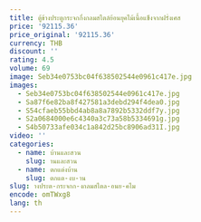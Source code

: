```yaml
---
title: ตู้ข้างประตูกระจกกึ่งกลมสไตล์ย้อนยุคไม้เนื้อแข็งจากฝรั่งเศส
price: '92115.36'
price_original: '92115.36'
currency: THB
discount: ''
rating: 4.5
volume: 69
image: Seb34e0753bc04f638502544e0961c417e.jpg
images:
  - Seb34e0753bc04f638502544e0961c417e.jpg
  - Sa87f6e82ba8f427581a3debd294f4dea0.jpg
  - S54cfaeb55bbd4ab8a8a7892b5332ddf7y.jpg
  - S2a0684000e6c4340a3c73a58b5334691g.jpg
  - S4b50733afe034c1a842d25bc8906ad31I.jpg
video: ''
categories:
  - name: บ้านและสวน
    slug: านและสวน
  - name: ตกแต่งบ้าน
    slug: ตกแต-งบ-าน
slug: างประต-กระจกก-งกลมสไตล-อนย-คไม
encode: omTWxg8
lang: th
---
```

  
